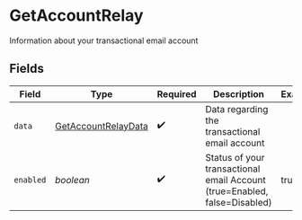 # GetAccountRelay

Information about your transactional email account


## Fields

| Field                                                                     | Type                                                                      | Required                                                                  | Description                                                               | Example                                                                   |
| ------------------------------------------------------------------------- | ------------------------------------------------------------------------- | ------------------------------------------------------------------------- | ------------------------------------------------------------------------- | ------------------------------------------------------------------------- |
| `data`                                                                    | [GetAccountRelayData](../../models/shared/getaccountrelaydata.md)         | :heavy_check_mark:                                                        | Data regarding the transactional email account                            |                                                                           |
| `enabled`                                                                 | *boolean*                                                                 | :heavy_check_mark:                                                        | Status of your transactional email Account (true=Enabled, false=Disabled) | true                                                                      |